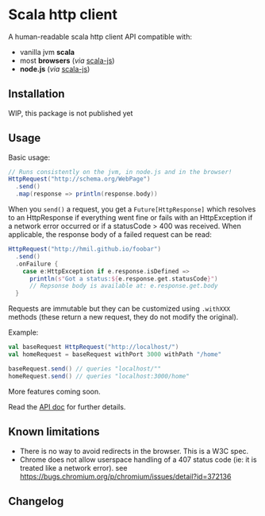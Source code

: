 # Scala http client

A human-readable scala http client API compatible with:

- vanilla jvm **scala**
- most **browsers** (_via_ [scala-js](https://github.com/scala-js/scala-js))
- **node.js** (_via_ [scala-js](https://github.com/scala-js/scala-js))

## Installation

WIP, this package is not published yet

## Usage

Basic usage:
```scala
// Runs consistently on the jvm, in node.js and in the browser!
HttpRequest("http://schema.org/WebPage")
  .send()
  .map(response => println(response.body))
```

When you `send()` a request, you get a `Future[HttpResponse]` which resolves to an
HttpResponse if everything went fine or fails with an HttpException if a network error
occurred or if a statusCode > 400 was received.
When applicable, the response body of a failed request can be read:

```scala
HttpRequest("http://hmil.github.io/foobar")
  .send()
  .onFailure {
    case e:HttpException if e.response.isDefined =>
      println(s"Got a status:${e.response.get.statusCode}")
      // Repsonse body is available at: e.response.get.body
  }
```

Requests are immutable but they can be customized using `.withXXX` methods (these
return a new request, they do not modify the original).

Example:
```scala
val baseRequest HttpRequest("http://localhost/")
val homeRequest = baseRequest withPort 3000 withPath "/home"

baseRequest.send() // queries "localhost/""
homeRequest.send() // queries "localhost:3000/home"
```

More features coming soon.

Read the [API doc](http://hmil.github.io/scala-http-client/docs/index.html) for further details.

## Known limitations

- There is no way to avoid redirects in the browser. This is a W3C spec.
- Chrome does not allow userspace handling of a 407 status code (ie: it is treated
  like a network error). see https://bugs.chromium.org/p/chromium/issues/detail?id=372136

## Changelog
